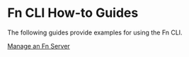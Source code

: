 # Fn CLI How-to Guides
The following guides provide examples for using the Fn CLI.

[Manage an Fn Server](manage-server.md)

